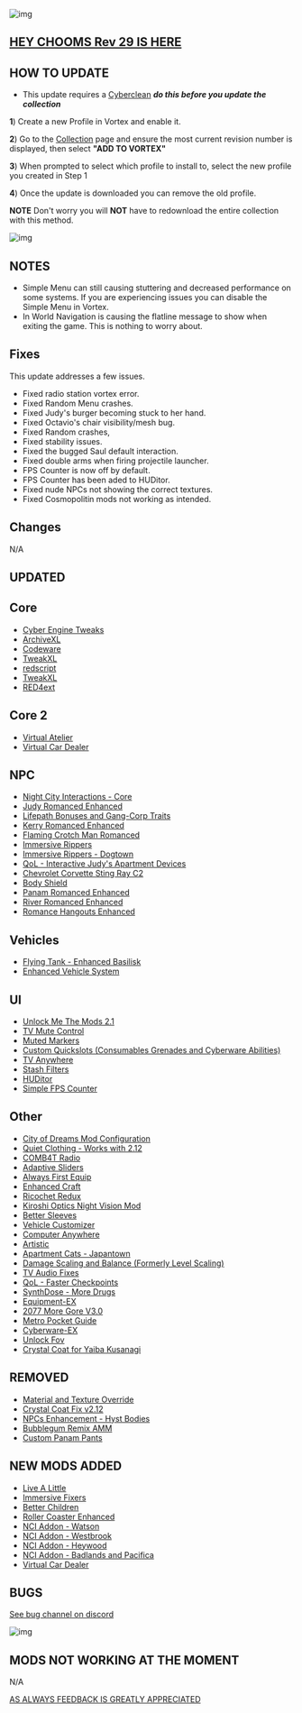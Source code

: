 ![img](https://s13.gifyu.com/images/SjBKh.png)

## [HEY CHOOMS Rev 29 IS HERE](https://)

## HOW TO UPDATE

- This update requires a [Cyberclean](https://github.com/v2sCollections/City-of-Dreams/blob/main/Guides.md#troubleshooting) ***do this before you update the collection***

**1**) Create a new Profile in Vortex and enable it.

**2**) Go to the [Collection](https://next.nexusmods.com/cyberpunk2077/collections/dfvt7o?utm_source=copy&utm_medium=social&utm_campaign=share_collection) page and ensure the most current revision number is displayed, then select **"ADD TO VORTEX"**

**3**) When prompted to select which profile to install to, select the new profile you created in Step 1

**4**) Once the update is downloaded you can remove the old profile.

**NOTE** Don't worry you will **NOT** have to redownload the entire collection with this method.

![img](https://i.imgur.com/wAJUpeU.png)

## NOTES

- Simple Menu can still causing stuttering and decreased performance on some systems. If you are experiencing issues you can disable the Simple Menu in Vortex.
- In World Navigation is causing the flatline message to show when exiting the game. This is nothing to worry about.

## Fixes

This update addresses a few issues.

- Fixed radio station vortex error.
- Fixed Random Menu crashes.
- Fixed Judy's burger becoming stuck to her hand.
- Fixed Octavio's chair visibility/mesh bug.
- Fixed Random crashes,
- Fixed stability issues.
- Fixed the bugged Saul default interaction.
- Fixed double arms when firing projectile launcher.
- FPS Counter is now off by default.
- FPS Counter has been aded to HUDitor.
- Fixed nude NPCs not showing the correct textures.
- Fixed Cosmopolitin mods not working as intended.


## Changes 

N/A

## UPDATED

## Core
- [Cyber Engine Tweaks](https://www.nexusmods.com/cyberpunk2077/mods/107?tab=description)
- [ArchiveXL](https://www.nexusmods.com/cyberpunk2077/mods/4198)
- [Codeware](https://www.nexusmods.com/cyberpunk2077/mods/7780)
- [TweakXL](https://www.nexusmods.com/cyberpunk2077/mods/4197)
- [redscript](https://www.nexusmods.com/cyberpunk2077/mods/1511)
- [TweakXL](https://www.nexusmods.com/cyberpunk2077/mods/4197)
- [RED4ext](https://www.nexusmods.com/cyberpunk2077/mods/2380)

## Core 2
- [Virtual Atelier](https://www.nexusmods.com/cyberpunk2077/mods/2987?tab=description)
- [Virtual Car Dealer](https://www.nexusmods.com/cyberpunk2077/mods/4454)

## NPC
- [Night City Interactions - Core](https://www.nexusmods.com/cyberpunk2077/mods/5519)
- [Judy Romanced Enhanced](https://www.nexusmods.com/cyberpunk2077/mods/4508)
- [Lifepath Bonuses and Gang-Corp Traits](https://www.nexusmods.com/cyberpunk2077/mods/2217?tab=description)
- [Kerry Romanced Enhanced](https://www.nexusmods.com/cyberpunk2077/mods/4990?tab=description)
- [Flaming Crotch Man Romanced](https://www.nexusmods.com/cyberpunk2077/mods/9573)
- [Immersive Rippers](https://www.nexusmods.com/cyberpunk2077/mods/7064)
- [Immersive Rippers - Dogtown](https://www.nexusmods.com/cyberpunk2077/mods/10255)
- [QoL - Interactive Judy's Apartment Devices](https://www.nexusmods.com/cyberpunk2077/mods/8099)
- [Chevrolet Corvette Sting Ray C2](https://www.nexusmods.com/cyberpunk2077/mods/15564)
- [Body Shield](https://www.nexusmods.com/cyberpunk2077/mods/10533)
- [Panam Romanced Enhanced](https://www.nexusmods.com/cyberpunk2077/mods/4626)
- [River Romanced Enhanced](https://www.nexusmods.com/cyberpunk2077/mods/4870)
- [Romance Hangouts Enhanced](https://www.nexusmods.com/cyberpunk2077/mods/11590)

## Vehicles
- [Flying Tank - Enhanced Basilisk](https://www.nexusmods.com/cyberpunk2077/mods/16138)
- [Enhanced Vehicle System](https://www.nexusmods.com/cyberpunk2077/mods/11765)

## UI
- [Unlock Me The Mods 2.1](https://www.nexusmods.com/cyberpunk2077/mods/9349?tab=description)
- [TV Mute Control](https://www.nexusmods.com/cyberpunk2077/mods/14149)
- [Muted Markers](https://www.nexusmods.com/cyberpunk2077/mods/1727)
- [Custom Quickslots (Consumables Grenades and Cyberware Abilities)](https://www.nexusmods.com/cyberpunk2077/mods/3096)
- [TV Anywhere](https://www.nexusmods.com/cyberpunk2077/mods/8162)
- [Stash Filters](https://www.nexusmods.com/cyberpunk2077/mods/5298?tab=description)
- [HUDitor](https://www.nexusmods.com/cyberpunk2077/mods/3315?tab=description)
- [Simple FPS Counter](https://www.nexusmods.com/cyberpunk2077/mods/13957)

## Other
- [City of Dreams Mod Configuration](https://www.nexusmods.com/cyberpunk2077/mods/14620)
- [Quiet Clothing - Works with 2.12](https://www.nexusmods.com/cyberpunk2077/mods/7682?tab=description)
- [COMB4T Radio](https://www.nexusmods.com/cyberpunk2077/mods/14743?tab=description)
- [Adaptive Sliders](https://www.nexusmods.com/cyberpunk2077/mods/5075?tab=description)
- [Always First Equip](https://www.nexusmods.com/cyberpunk2077/mods/2557)
- [Enhanced Craft](https://www.nexusmods.com/cyberpunk2077/mods/4378?tab=description)
- [Ricochet Redux](https://www.nexusmods.com/cyberpunk2077/mods/7197?tab=description)
- [Kiroshi Optics Night Vision Mod](https://www.nexusmods.com/cyberpunk2077/mods/8326?tab=description)
- [Better Sleeves](https://www.nexusmods.com/cyberpunk2077/mods/10319?tab=description)
- [Vehicle Customizer](https://www.nexusmods.com/cyberpunk2077/mods/3689?tab=description)
- [Computer Anywhere](https://www.nexusmods.com/cyberpunk2077/mods/12520)
- [Artistic](https://www.nexusmods.com/cyberpunk2077/mods/13066)
- [Apartment Cats - Japantown](https://www.nexusmods.com/cyberpunk2077/mods/6493)
- [Damage Scaling and Balance (Formerly Level Scaling)](https://www.nexusmods.com/cyberpunk2077/mods/1712)
- [TV Audio Fixes](https://www.nexusmods.com/cyberpunk2077/mods/14014)
- [QoL - Faster Checkpoints](https://www.nexusmods.com/cyberpunk2077/mods/9724)
- [SynthDose - More Drugs](https://www.nexusmods.com/cyberpunk2077/mods/14094?tab=description)
- [Equipment-EX](https://www.nexusmods.com/cyberpunk2077/mods/6945)
- [2077 More Gore V3.0](https://www.nexusmods.com/cyberpunk2077/mods/3040?tab=description)
- [Metro Pocket Guide](https://www.nexusmods.com/cyberpunk2077/mods/11882)
- [Cyberware-EX](https://www.nexusmods.com/cyberpunk2077/mods/9429)
- [Unlock Fov](https://www.nexusmods.com/cyberpunk2077/mods/7989)
- [Crystal Coat for Yaiba Kusanagi](https://www.nexusmods.com/cyberpunk2077/mods/13492?tab=description)

## REMOVED

- [Material and Texture Override](https://www.nexusmods.com/cyberpunk2077/mods/5266)
- [Crystal Coat Fix v2.12](https://www.nexusmods.com/cyberpunk2077/mods/13907)
- [NPCs Enhancement - Hyst Bodies](https://www.nexusmods.com/cyberpunk2077/mods/9887)
- [Bubblegum Remix AMM](https://www.nexusmods.com/cyberpunk2077/mods/16068)
- [Custom Panam Pants](https://www.nexusmods.com/cyberpunk2077/mods/10842)

## NEW MODS ADDED 

- [Live A Little](https://www.nexusmods.com/cyberpunk2077/mods/13271?tab=description)
- [Immersive Fixers](https://www.nexusmods.com/cyberpunk2077/mods/15460)
- [Better Children](https://www.nexusmods.com/cyberpunk2077/mods/16462?tab=description)
- [Roller Coaster Enhanced](https://www.nexusmods.com/cyberpunk2077/mods/14617)
- [NCI Addon - Watson](https://www.nexusmods.com/cyberpunk2077/mods/14804?tab=description)
- [NCI Addon - Westbrook](https://www.nexusmods.com/cyberpunk2077/mods/14805?tab=description)
- [NCI Addon - Heywood](https://www.nexusmods.com/cyberpunk2077/mods/14806?tab=description)
- [NCI Addon - Badlands and Pacifica](https://www.nexusmods.com/cyberpunk2077/mods/15138?tab=description)
- [Virtual Car Dealer](https://www.nexusmods.com/cyberpunk2077/mods/4454)

## BUGS

 [See bug channel on discord](https://discord.gg/xZNztPjA2u)
 
![img](https://i.imgur.com/wAJUpeU.png)

## MODS NOT WORKING AT THE MOMENT 

N/A

[AS ALWAYS FEEDBACK IS GREATLY APPRECIATED](https://)